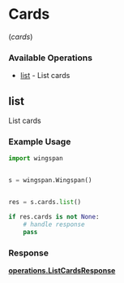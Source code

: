 # Cards
(*cards*)

### Available Operations

* [list](#list) - List cards

## list

List cards

### Example Usage

```python
import wingspan


s = wingspan.Wingspan()


res = s.cards.list()

if res.cards is not None:
    # handle response
    pass
```


### Response

**[operations.ListCardsResponse](../../models/operations/listcardsresponse.md)**

